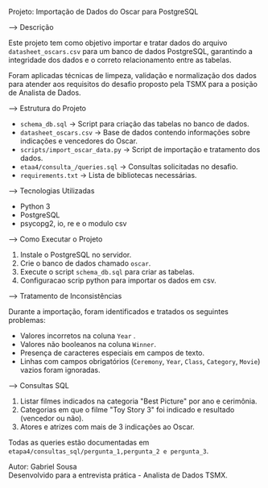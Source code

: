 Projeto: Importação de Dados do Oscar para PostgreSQL





--> Descrição

Este projeto tem como objetivo importar e tratar dados do arquivo `datasheet_oscars.csv` para um banco de dados PostgreSQL, garantindo a integridade dos dados e o correto relacionamento entre as tabelas.

Foram aplicadas técnicas de limpeza, validação e normalização dos dados para atender aos requisitos do desafio proposto pela TSMX para a posição de Analista de Dados.

 
 
--> Estrutura do Projeto

- `schema_db.sql` → Script para criação das tabelas no banco de dados.
- `datasheet_oscars.csv` → Base de dados contendo informações sobre indicações e vencedores do Oscar.
- `scripts/import_oscar_data.py` → Script de importação e tratamento dos dados.
- `etaa4/consulta_/queries.sql` → Consultas solicitadas no desafio.
- `requirements.txt` → Lista de bibliotecas necessárias.




--> Tecnologias Utilizadas

- Python 3
- PostgreSQL
- psycopg2, io, re e o modulo csv





--> Como Executar o Projeto

1. Instale o PostgreSQL no servidor.
2. Crie o banco de dados chamado `oscar`.
3. Execute o script `schema_db.sql` para criar as tabelas.
4. Configuracao scrip python para importar os dados em csv.




--> Tratamento de Inconsistências

Durante a importação, foram identificados e tratados os seguintes problemas:
- Valores incorretos na coluna `Year` .
- Valores não booleanos na coluna `Winner`.
- Presença de caracteres especiais em campos de texto.
- Linhas com campos obrigatórios (`Ceremony`, `Year`, `Class`, `Category`, `Movie`) vazios foram ignoradas.



--> Consultas SQL

1. Listar filmes indicados na categoria "Best Picture" por ano e cerimônia.
2. Categorias em que o filme "Toy Story 3" foi indicado e resultado (vencedor ou não).
3. Atores e atrizes com mais de 3 indicações ao Oscar.

Todas as queries estão documentadas em `etapa4/consultas_sql/pergunta_1,pergunta_2 e pergunta_3`.



Autor: Gabriel Sousa  
Desenvolvido para a entrevista prática - Analista de Dados TSMX.
